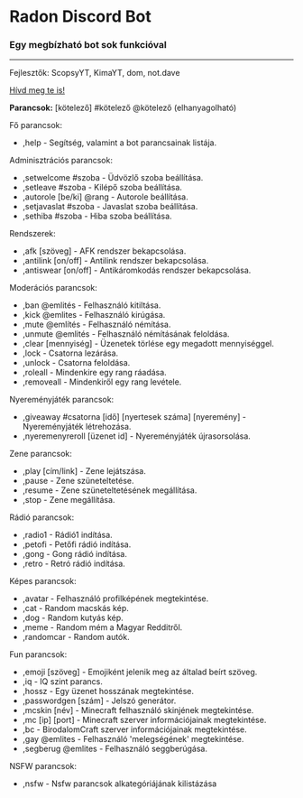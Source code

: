 # Radon Discord Bot

### Egy megbízható bot sok funkcióval

---

Fejlesztők: ScopsyYT, KimaYT, dom, not.dave

<a href="http://invite.radonbot.tk">Hívd meg te is!</a>

**Parancsok:**
[kötelező] #kötelező @kötelező (elhanyagolható)

Fő parancsok:
- ,help - Segítség, valamint a bot parancsainak listája.

Adminisztrációs parancsok:
- ,setwelcome #szoba - Üdvözlő szoba beállítása.
- ,setleave #szoba - Kilépő szoba beállítása.
- ,autorole [be/ki] @rang - Autorole beállítása.
- ,setjavaslat #szoba - Javaslat szoba beállítása.
- ,sethiba #szoba - Hiba szoba beállítása.

Rendszerek:
- ,afk [szöveg] - AFK rendszer bekapcsolása.
- ,antilink [on/off] - Antilink rendszer bekapcsolása.
- ,antiswear [on/off] - Antikáromkodás rendszer bekapcsolása.

Moderációs parancsok:
- ,ban @emlités - Felhasználó kitiltása.
- ,kick @emlites - Felhasználó kirúgása.
- ,mute @említés - Felhasználó némítása.
- ,unmute @emlités - Felhasználó némításának feloldása.
- ,clear [mennyiség] - Üzenetek törlése egy megadott mennyiséggel.
- ,lock - Csatorna lezárása.
- ,unlock - Csatorna feloldása.
- ,roleall - Mindenkire egy rang ráadása.
- ,removeall - Mindenkiről egy rang levétele.

Nyereményjáték parancsok:
- ,giveaway #csatorna [idő] [nyertesek száma] [nyeremény] - Nyereményjáték létrehozása.
- ,nyeremenyreroll [üzenet id] - Nyereményjáték újrasorsolása.

Zene parancsok:
- ,play [cím/link] - Zene lejátszása.
- ,pause - Zene szüneteltetése.
- ,resume - Zene szüneteltetésének megállítása.
- ,stop - Zene megállítása.

Rádió parancsok:
- ,radio1 - Rádió1 indítása.
- ,petofi - Petőfi rádió indítása.
- ,gong - Gong rádió indítása.
- ,retro - Retró rádió indítása.

Képes parancsok:
- ,avatar - Felhasználó profilképének megtekintése.
- ,cat - Random macskás kép.
- ,dog - Random kutyás kép.
- ,meme - Random mém a Magyar Redditről.
- ,randomcar - Random autók.

Fun parancsok:
- ,emoji [szöveg] - Emojiként jelenik meg az általad beírt szöveg.
- ,iq - IQ szint parancs.
- ,hossz - Egy üzenet hosszának megtekintése.
- ,passwordgen [szám] - Jelszó generátor.
- ,mcskin [név] - Minecraft felhasználó skinjének megtekintése.
- ,mc [ip] [port] - Minecraft szerver információjainak megtekintése.
- ,bc - BirodalomCraft szerver információjainak megtekintése.
- ,gay @emlites - Felhasználó 'melegségének' megtekintése.
- ,segberug @emlites - Felhasználó seggberúgása.

NSFW parancsok:
- ,nsfw - Nsfw parancsok alkategóriájának kilistázása
